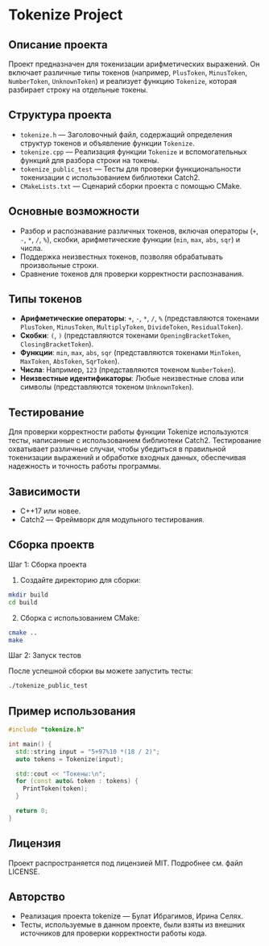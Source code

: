 # Tokenize Project

## Описание проекта
Проект предназначен для токенизации арифметических выражений. Он включает различные типы токенов (например, `PlusToken`, `MinusToken`, `NumberToken`, `UnknownToken`) и реализует функцию `Tokenize`, которая разбирает строку на отдельные токены.

## Структура проекта
- `tokenize.h` — Заголовочный файл, содержащий определения структур токенов и объявление функции `Tokenize`.
- `tokenize.cpp` — Реализация функции `Tokenize` и вспомогательных функций для разбора строки на токены.
- `tokenize_public_test` — Тесты для проверки функциональности токенизации с использованием библиотеки Catch2.
- `CMakeLists.txt` — Сценарий сборки проекта с помощью CMake.

## Основные возможности
- Разбор и распознавание различных токенов, включая операторы (`+`, `-`, `*`, `/`, `%`), скобки, арифметические функции (`min`, `max`, `abs`, `sqr`) и числа.
- Поддержка неизвестных токенов, позволяя обрабатывать произвольные строки.
- Сравнение токенов для проверки корректности распознавания.

## Типы токенов
- **Арифметические операторы**: `+`, `-`, `*`, `/`, `%` (представляются токенами `PlusToken`, `MinusToken`, `MultiplyToken`, `DivideToken`, `ResidualToken`).
- **Скобки**: `(`, `)` (представляются токенами `OpeningBracketToken`, `ClosingBracketToken`).
- **Функции**: `min`, `max`, `abs`, `sqr` (представляются токенами `MinToken`, `MaxToken`, `AbsToken`, `SqrToken`).
- **Числа**: Например, `123` (представляются токеном `NumberToken`).
- **Неизвестные идентификаторы**: Любые неизвестные слова или символы (представляются токеном `UnknownToken`).

## Тестирование
Для проверки корректности работы функции Tokenize используются тесты, написанные с использованием библиотеки Catch2. Тестирование охватывает различные случаи, чтобы убедиться в правильной токенизации выражений и обработке входных данных, обеспечивая надежность и точность работы программы.

## Зависимости
- C++17 или новее.
- Catch2 — Фреймворк для модульного тестирования.

## Сборка проектв
Шаг 1: Сборка проекта
1. Создайте директорию для сборки:
```bash
mkdir build
cd build
```
2. Сборка с использованием CMake:
```bash
cmake ..
make 
```
Шаг 2: Запуск тестов

После успешной сборки вы можете запустить тесты:
```bash
./tokenize_public_test
```

## Пример использования
```cpp
#include "tokenize.h"

int main() {
  std::string input = "5+97%10 *(18 / 2)";
  auto tokens = Tokenize(input);

  std::cout << "Токены:\n";
  for (const auto& token : tokens) {
    PrintToken(token);
  }

  return 0;
}
```

## Лицензия
Проект распространяется под лицензией MIT. Подробнее см. файл LICENSE.

## Авторство
+ Реализация проекта tokenize — Булат Ибрагимов, Ирина Селях.
+ Тесты, используемые в данном проекте, были взяты из внешних источников для проверки корректности работы кода.
